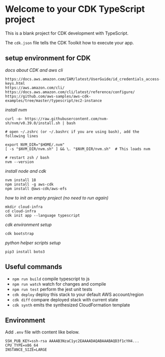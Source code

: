 # Welcome to your CDK TypeScript project

This is a blank project for CDK development with TypeScript.

The `cdk.json` file tells the CDK Toolkit how to execute your app.

## setup environment for CDK

*docs about CDK and aws cli*
```
https://docs.aws.amazon.com/IAM/latest/UserGuide/id_credentials_access-keys.html
https://aws.amazon.com/cli/
https://docs.aws.amazon.com/cli/latest/reference/configure/
https://github.com/aws-samples/aws-cdk-examples/tree/master/typescript/ec2-instance
```

*install nvm*
```
curl -o- https://raw.githubusercontent.com/nvm-sh/nvm/v0.39.0/install.sh | bash

# open ~/.zshrc (or ~/.bashrc if you are using bash), add the following lines

export NVM_DIR="$HOME/.nvm"
[ -s "$NVM_DIR/nvm.sh" ] && \. "$NVM_DIR/nvm.sh"  # This loads nvm

# restart zsh / bash
nvm --version
```

*install node and cdk*
```
nvm install 18
npm install -g aws-cdk
npm install @aws-cdk/aws-efs
```

*how to init an empty project (no need to run again)*
```
mkdir cloud-infra
cd cloud-infra
cdk init app --language typescript
```

*cdk environment setup*
```
cdk bootstrap
```

*python helper scripts setup*
```
pip3 install boto3
```

## Useful commands

* `npm run build`   compile typescript to js
* `npm run watch`   watch for changes and compile
* `npm run test`    perform the jest unit tests
* `cdk deploy`      deploy this stack to your default AWS account/region
* `cdk diff`        compare deployed stack with current state
* `cdk synth`       emits the synthesized CloudFormation template

## Environment 

Add `.env` file with content like below.

```
SSH_PUB_KEY=ssh-rsa AAAAB3NzaC1yc2EAAAADAQABAAABAQD3f1cYH4...
CPU_TYPE=x86_64
INSTANCE_SIZE=LARGE
```
